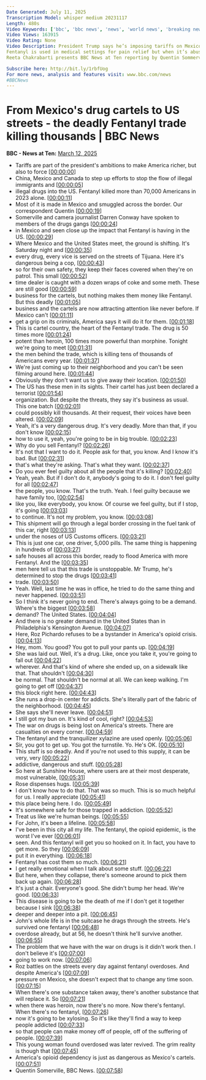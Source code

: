 ```yaml
---
Date Generated: July 11, 2025
Transcription Model: whisper medium 20231117
Length: 480s
Video Keywords: ['bbc', 'bbc news', 'news', 'world news', 'breaking news', 'us news', 'world', 'america', 'usa', 'usa news', 'india news', 'US', 'United', 'States', 'tariffs', 'Trump', 'President', 'drug', 'fentanyl', 'opiod', 'heroin', 'Mexico', 'cartels', 'killings', 'murder', 'violence', 'gangs', 'vice', 'police', 'border', 'smuggled', 'smugglers', 'smuggling', 'addicts', 'American', 'overdose', 'deaths', 'misery', 'addiction', 'money', 'died', 'sick', 'desperate', 'deadly', 'trade', 'sale', 'illegal', 'criminal', 'crime', 'profits', 'Quentin', 'Sommerville', 'Darren', 'Conway', 'greed', 'guilt', 'protection', 'bribery', 'corruption', 'buy', 'steal', 'Canada', 'China']
Video Views: 163915
Video Rating: None
Video Description: President Trump says he’s imposing tariffs on Mexico, Canada and China in part because they’re failing to prevent the smuggling of the synthetic opioid fentanyl into the United States.
Fentanyl is used in medical settings for pain relief but when it’s abused the drug is deadly.  Fentanyl killed more than 70,000 Americans in 2023 alone.   Most of it is made in Mexico and smuggled across the border into the US.
Reeta Chakrabarti presents BBC News at Ten reporting by Quentin Sommerville and camera-journalist Darren Conway.

Subscribe here: http://bit.ly/1rbfUog
For more news, analysis and features visit: www.bbc.com/news 
#BBCNews
---
```


# From Mexico's drug cartels to US streets - the deadly Fentanyl  trade killing thousands | BBC News
**BBC - News at Ten:** [March 12, 2025](https://www.youtube.com/watch?v=efQrvq_ZQxk)
*  Tariffs are part of the president's ambitions to make America richer, but also to force [[00:00:00](https://www.youtube.com/watch?v=efQrvq_ZQxk&t=0.0s)]
*  China, Mexico and Canada to step up efforts to stop the flow of illegal immigrants and [[00:00:05](https://www.youtube.com/watch?v=efQrvq_ZQxk&t=5.28s)]
*  illegal drugs into the US. Fentanyl killed more than 70,000 Americans in 2023 alone. [[00:00:11](https://www.youtube.com/watch?v=efQrvq_ZQxk&t=11.24s)]
*  Most of it is made in Mexico and smuggled across the border. Our correspondent Quentin [[00:00:19](https://www.youtube.com/watch?v=efQrvq_ZQxk&t=19.48s)]
*  Somerville and camera journalist Darren Conway have spoken to members of the drugs gangs [[00:00:24](https://www.youtube.com/watch?v=efQrvq_ZQxk&t=24.04s)]
*  in Mexico and seen close up the impact that Fentanyl is having in the US. [[00:00:29](https://www.youtube.com/watch?v=efQrvq_ZQxk&t=29.26s)]
*  Where Mexico and the United States meet, the ground is shifting. It's Saturday night and [[00:00:35](https://www.youtube.com/watch?v=efQrvq_ZQxk&t=35.7s)]
*  every drug, every vice is served on the streets of Tijuana. Here it's dangerous being a cop, [[00:00:43](https://www.youtube.com/watch?v=efQrvq_ZQxk&t=43.82s)]
*  so for their own safety, they keep their faces covered when they're on patrol. This small [[00:00:52](https://www.youtube.com/watch?v=efQrvq_ZQxk&t=52.540000000000006s)]
*  time dealer is caught with a dozen wraps of coke and some meth. These are still good [[00:00:59](https://www.youtube.com/watch?v=efQrvq_ZQxk&t=59.06s)]
*  business for the cartels, but nothing makes them money like Fentanyl. But this deadly [[00:01:05](https://www.youtube.com/watch?v=efQrvq_ZQxk&t=65.14s)]
*  business and the cartels are now attracting attention like never before. If Mexico can't [[00:01:11](https://www.youtube.com/watch?v=efQrvq_ZQxk&t=71.74000000000001s)]
*  get a grip on its criminals, America says it will do it for them. [[00:01:18](https://www.youtube.com/watch?v=efQrvq_ZQxk&t=78.82000000000001s)]
*  This is cartel country, the heart of the Fentanyl trade. The drug is 50 times more [[00:01:24](https://www.youtube.com/watch?v=efQrvq_ZQxk&t=84.92s)]
*  potent than heroin, 100 times more powerful than morphine. Tonight we're going to meet [[00:01:31](https://www.youtube.com/watch?v=efQrvq_ZQxk&t=91.16s)]
*  the men behind the trade, which is killing tens of thousands of Americans every year. [[00:01:37](https://www.youtube.com/watch?v=efQrvq_ZQxk&t=97.32000000000001s)]
*  We're just coming up to their neighborhood and you can't be seen filming around here. [[00:01:44](https://www.youtube.com/watch?v=efQrvq_ZQxk&t=104.16s)]
*  Obviously they don't want us to give away their location. [[00:01:50](https://www.youtube.com/watch?v=efQrvq_ZQxk&t=110.16s)]
*  The US has these men in its sights. Their cartel has just been declared a terrorist [[00:01:54](https://www.youtube.com/watch?v=efQrvq_ZQxk&t=114.48s)]
*  organization. But despite the threats, they say it's business as usual. This one batch [[00:02:01](https://www.youtube.com/watch?v=efQrvq_ZQxk&t=121.24000000000001s)]
*  could possibly kill thousands. At their request, their voices have been altered. [[00:02:09](https://www.youtube.com/watch?v=efQrvq_ZQxk&t=129.04s)]
*  Yeah, it's a very dangerous drug. It's very deadly. More than that, if you don't know [[00:02:15](https://www.youtube.com/watch?v=efQrvq_ZQxk&t=135.56s)]
*  how to use it, yeah, you're going to be in big trouble. [[00:02:23](https://www.youtube.com/watch?v=efQrvq_ZQxk&t=143.11999999999998s)]
*  Why do you sell Fentanyl? [[00:02:26](https://www.youtube.com/watch?v=efQrvq_ZQxk&t=146.6s)]
*  It's not that I want to do it. People ask for that, you know. And I know it's bad. But [[00:02:31](https://www.youtube.com/watch?v=efQrvq_ZQxk&t=151.39999999999998s)]
*  that's what they're asking. That's what they want. [[00:02:37](https://www.youtube.com/watch?v=efQrvq_ZQxk&t=157.23999999999998s)]
*  Do you ever feel guilty about all the people that it's killing? [[00:02:40](https://www.youtube.com/watch?v=efQrvq_ZQxk&t=160.23999999999998s)]
*  Yeah, yeah. But if I don't do it, anybody's going to do it. I don't feel guilty for all [[00:02:47](https://www.youtube.com/watch?v=efQrvq_ZQxk&t=167.56s)]
*  the people, you know. That's the truth. Yeah. I feel guilty because we have family too, [[00:02:54](https://www.youtube.com/watch?v=efQrvq_ZQxk&t=174.24s)]
*  like you, like everybody, you know. Of course we feel guilty, but if I stop, it's going [[00:03:03](https://www.youtube.com/watch?v=efQrvq_ZQxk&t=183.24s)]
*  to continue. It's not my problem, you know. [[00:03:08](https://www.youtube.com/watch?v=efQrvq_ZQxk&t=188.68s)]
*  This shipment will go through a legal border crossing in the fuel tank of this car, right [[00:03:13](https://www.youtube.com/watch?v=efQrvq_ZQxk&t=193.12s)]
*  under the noses of US Customs officers. [[00:03:21](https://www.youtube.com/watch?v=efQrvq_ZQxk&t=201.44s)]
*  This is just one car, one driver, 5,000 pills. The same thing is happening in hundreds of [[00:03:27](https://www.youtube.com/watch?v=efQrvq_ZQxk&t=207.0s)]
*  safe houses all across this border, ready to flood America with more Fentanyl. And the [[00:03:35](https://www.youtube.com/watch?v=efQrvq_ZQxk&t=215.04000000000002s)]
*  men here tell us that this trade is unstoppable. Mr Trump, he's determined to stop the drugs [[00:03:41](https://www.youtube.com/watch?v=efQrvq_ZQxk&t=221.92s)]
*  trade. [[00:03:50](https://www.youtube.com/watch?v=efQrvq_ZQxk&t=230.92s)]
*  Yeah. Well, last time he was in office, he tried to do the same thing and never happened. [[00:03:51](https://www.youtube.com/watch?v=efQrvq_ZQxk&t=231.92s)]
*  So I think it's never going to end. There's always going to be a demand. Where's the biggest [[00:03:58](https://www.youtube.com/watch?v=efQrvq_ZQxk&t=238.6s)]
*  demand? The United States. [[00:04:04](https://www.youtube.com/watch?v=efQrvq_ZQxk&t=244.23999999999998s)]
*  And there is no greater demand in the United States than in Philadelphia's Kensington Avenue. [[00:04:07](https://www.youtube.com/watch?v=efQrvq_ZQxk&t=247.48000000000002s)]
*  Here, Roz Pichardo refuses to be a bystander in America's opioid crisis. [[00:04:13](https://www.youtube.com/watch?v=efQrvq_ZQxk&t=253.28s)]
*  Hey, mom. You good? You got to pull your pants up. [[00:04:19](https://www.youtube.com/watch?v=efQrvq_ZQxk&t=259.0s)]
*  She was laid out. Well, it's a drug. Like, once you take it, you're going to fall out [[00:04:22](https://www.youtube.com/watch?v=efQrvq_ZQxk&t=262.92s)]
*  wherever. And that's kind of where she ended up, on a sidewalk like that. That shouldn't [[00:04:30](https://www.youtube.com/watch?v=efQrvq_ZQxk&t=270.0s)]
*  be normal. That shouldn't be normal at all. We can keep walking. I'm going to get off [[00:04:37](https://www.youtube.com/watch?v=efQrvq_ZQxk&t=277.12s)]
*  this block right here. [[00:04:43](https://www.youtube.com/watch?v=efQrvq_ZQxk&t=283.48s)]
*  She runs a drop-in center for addicts. She's literally part of the fabric of the neighborhood. [[00:04:45](https://www.youtube.com/watch?v=efQrvq_ZQxk&t=285.02s)]
*  She says she'll never leave. [[00:04:51](https://www.youtube.com/watch?v=efQrvq_ZQxk&t=291.66s)]
*  I still got my bun on. It's kind of cool, right? [[00:04:53](https://www.youtube.com/watch?v=efQrvq_ZQxk&t=293.2s)]
*  The war on drugs is being lost on America's streets. There are casualties on every corner. [[00:04:59](https://www.youtube.com/watch?v=efQrvq_ZQxk&t=299.16s)]
*  The fentanyl and the tranquilizer xylazine are used openly. [[00:05:06](https://www.youtube.com/watch?v=efQrvq_ZQxk&t=306.40000000000003s)]
*  Sir, you got to get up. You got the turnstile. Yo. He's OK. [[00:05:10](https://www.youtube.com/watch?v=efQrvq_ZQxk&t=310.48s)]
*  This stuff is so deadly. And if you're not used to this supply, it can be very, very [[00:05:22](https://www.youtube.com/watch?v=efQrvq_ZQxk&t=322.48s)]
*  addictive, dangerous and stuff. [[00:05:28](https://www.youtube.com/watch?v=efQrvq_ZQxk&t=328.52000000000004s)]
*  So here at Sunshine House, where users are at their most desperate, most vulnerable, [[00:05:31](https://www.youtube.com/watch?v=efQrvq_ZQxk&t=331.6s)]
*  Rose dispenses hugs. [[00:05:39](https://www.youtube.com/watch?v=efQrvq_ZQxk&t=339.88s)]
*  I don't know how to do that. That was so much. This is so much helpful for us. I really appreciate [[00:05:41](https://www.youtube.com/watch?v=efQrvq_ZQxk&t=341.88s)]
*  this place being here. I do. [[00:05:49](https://www.youtube.com/watch?v=efQrvq_ZQxk&t=349.04s)]
*  It's somewhere safe for those trapped in addiction. [[00:05:52](https://www.youtube.com/watch?v=efQrvq_ZQxk&t=352.32s)]
*  Treat us like we're human beings. [[00:05:55](https://www.youtube.com/watch?v=efQrvq_ZQxk&t=355.92s)]
*  For John, it's been a lifeline. [[00:05:58](https://www.youtube.com/watch?v=efQrvq_ZQxk&t=358.44s)]
*  I've been in this city all my life. The fentanyl, the opioid epidemic, is the worst I've ever [[00:06:01](https://www.youtube.com/watch?v=efQrvq_ZQxk&t=361.08s)]
*  seen. And this fentanyl will get you so hooked on it. In fact, you have to get more. So they [[00:06:09](https://www.youtube.com/watch?v=efQrvq_ZQxk&t=369.76s)]
*  put it in everything. [[00:06:18](https://www.youtube.com/watch?v=efQrvq_ZQxk&t=378.08s)]
*  Fentanyl has cost them so much. [[00:06:21](https://www.youtube.com/watch?v=efQrvq_ZQxk&t=381.15999999999997s)]
*  I get really emotional when I talk about some stuff. [[00:06:22](https://www.youtube.com/watch?v=efQrvq_ZQxk&t=382.88s)]
*  But here, when they collapse, there's someone around to pick them back up again. [[00:06:28](https://www.youtube.com/watch?v=efQrvq_ZQxk&t=388.2s)]
*  It's just a chair. Everyone's good. She didn't bump her head. We're good. [[00:06:33](https://www.youtube.com/watch?v=efQrvq_ZQxk&t=393.28s)]
*  This disease is going to be the death of me if I don't get it together because I sink [[00:06:38](https://www.youtube.com/watch?v=efQrvq_ZQxk&t=398.47999999999996s)]
*  deeper and deeper into a pit. [[00:06:45](https://www.youtube.com/watch?v=efQrvq_ZQxk&t=405.44s)]
*  John's whole life is in the suitcase he drags through the streets. He's survived one fentanyl [[00:06:48](https://www.youtube.com/watch?v=efQrvq_ZQxk&t=408.76s)]
*  overdose already, but at 56, he doesn't think he'll survive another. [[00:06:55](https://www.youtube.com/watch?v=efQrvq_ZQxk&t=415.44s)]
*  The problem that we have with the war on drugs is it didn't work then. I don't believe it's [[00:07:00](https://www.youtube.com/watch?v=efQrvq_ZQxk&t=420.76s)]
*  going to work now. [[00:07:06](https://www.youtube.com/watch?v=efQrvq_ZQxk&t=426.64s)]
*  Roz battles on the streets every day against fentanyl overdoses. And despite America's [[00:07:09](https://www.youtube.com/watch?v=efQrvq_ZQxk&t=429.08s)]
*  pressure on Mexico, she doesn't expect that to change any time soon. [[00:07:15](https://www.youtube.com/watch?v=efQrvq_ZQxk&t=435.54s)]
*  When there's one substance taken away, there's another substance that will replace it. So [[00:07:21](https://www.youtube.com/watch?v=efQrvq_ZQxk&t=441.24s)]
*  when there was heroin, now there's no more. Now there's fentanyl. When there's no fentanyl, [[00:07:26](https://www.youtube.com/watch?v=efQrvq_ZQxk&t=446.64s)]
*  now it's going to be xylosing. So it's like they'll find a way to keep people addicted [[00:07:33](https://www.youtube.com/watch?v=efQrvq_ZQxk&t=453.88s)]
*  so that people can make money off of people, off of the suffering of people. [[00:07:39](https://www.youtube.com/watch?v=efQrvq_ZQxk&t=459.08s)]
*  This young woman found overdosed was later revived. The grim reality is though that [[00:07:45](https://www.youtube.com/watch?v=efQrvq_ZQxk&t=465.64s)]
*  America's opioid dependency is just as dangerous as Mexico's cartels. [[00:07:51](https://www.youtube.com/watch?v=efQrvq_ZQxk&t=471.59999999999997s)]
*  Quentin Somerville, BBC News. [[00:07:58](https://www.youtube.com/watch?v=efQrvq_ZQxk&t=478.03999999999996s)]
